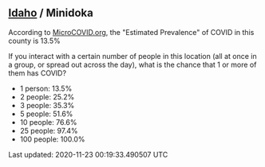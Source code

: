 
## [Idaho](/united-states/idaho) / Minidoka

According to [MicroCOVID.org](http://microcovid.org),
the "Estimated Prevalence" of COVID in this county is 13.5%

If you interact with a certain number of people in this location
(all at once in a group, or spread out across the day), what is the chance that
1 or more of them has COVID?

- 1 person: 13.5%
- 2 people: 25.2%
- 3 people: 35.3%
- 5 people: 51.6%
- 10 people: 76.6%
- 25 people: 97.4%
- 100 people: 100.0%

Last updated: 2020-11-23 00:19:33.490507 UTC
